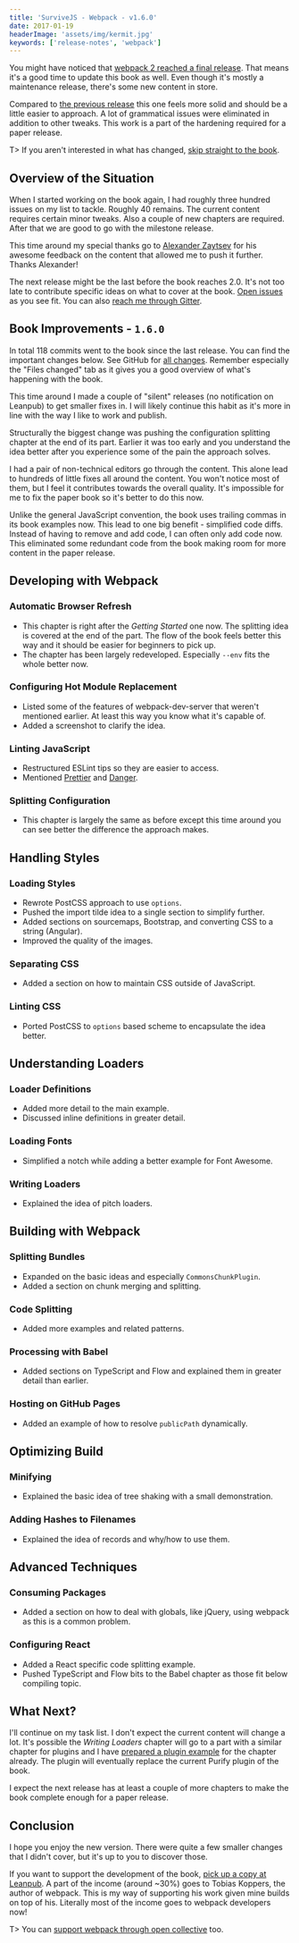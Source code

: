 ```yaml
---
title: 'SurviveJS - Webpack - v1.6.0'
date: 2017-01-19
headerImage: 'assets/img/kermit.jpg'
keywords: ['release-notes', 'webpack']
---
```


You might have noticed that [webpack 2 reached a final release](https://medium.com/webpack/webpack-2-2-the-final-release-76c3d43bf144). That means it's a good time to update this book as well. Even though it's mostly a maintenance release, there's some new content in store.

Compared to [the previous release](../survivejs-webpack-150) this one feels more solid and should be a little easier to approach. A lot of grammatical issues were eliminated in addition to other tweaks. This work is a part of the hardening required for a paper release.

T> If you aren't interested in what has changed, [skip straight to the book](/webpack/preface).

## Overview of the Situation

When I started working on the book again, I had roughly three hundred issues on my list to tackle. Roughly 40 remains. The current content requires certain minor tweaks. Also a couple of new chapters are required. After that we are good to go with the milestone release.

This time around my special thanks go to [Alexander Zaytsev](https://github.com/jeggett) for his awesome feedback on the content that allowed me to push it further. Thanks Alexander!

The next release might be the last before the book reaches 2.0. It's not too late to contribute specific ideas on what to cover at the book. [Open issues](https://github.com/survivejs/webpack/issues) as you see fit. You can also [reach me through Gitter](https://gitter.im/survivejs/webpack).

## Book Improvements - `1.6.0`

In total 118 commits went to the book since the last release. You can find the important changes below. See GitHub for [all changes](https://github.com/survivejs/webpack/compare/v1.5.0...v1.6.0). Remember especially the "Files changed" tab as it gives you a good overview of what's happening with the book.

This time around I made a couple of "silent" releases (no notification on Leanpub) to get smaller fixes in. I will likely continue this habit as it's more in line with the way I like to work and publish.

Structurally the biggest change was pushing the configuration splitting chapter at the end of its part. Earlier it was too early and you understand the idea better after you experience some of the pain the approach solves.

I had a pair of non-technical editors go through the content. This alone lead to hundreds of little fixes all around the content. You won't notice most of them, but I feel it contributes towards the overall quality. It's impossible for me to fix the paper book so it's better to do this now.

Unlike the general JavaScript convention, the book uses trailing commas in its book examples now. This lead to one big benefit - simplified code diffs. Instead of having to remove and add code, I can often only add code now. This eliminated some redundant code from the book making room for more content in the paper release.

## Developing with Webpack

### Automatic Browser Refresh

* This chapter is right after the *Getting Started* one now. The splitting idea is covered at the end of the part. The flow of the book feels better this way and it should be easier for beginners to pick up.
* The chapter has been largely redeveloped. Especially `--env` fits the whole better now.

### Configuring Hot Module Replacement

* Listed some of the features of webpack-dev-server that weren't mentioned earlier. At least this way you know what it's capable of.
* Added a screenshot to clarify the idea.

### Linting JavaScript

* Restructured ESLint tips so they are easier to access.
* Mentioned [Prettier](https://www.npmjs.com/package/prettier) and [Danger](https://github.com/danger/danger-js).

### Splitting Configuration

* This chapter is largely the same as before except this time around you can see better the difference the approach makes.

## Handling Styles

### Loading Styles

* Rewrote PostCSS approach to use `options`.
* Pushed the import tilde idea to a single section to simplify further.
* Added sections on sourcemaps, Bootstrap, and converting CSS to a string (Angular).
* Improved the quality of the images.

### Separating CSS

* Added a section on how to maintain CSS outside of JavaScript.

### Linting CSS

* Ported PostCSS to `options` based scheme to encapsulate the idea better.

## Understanding Loaders

### Loader Definitions

* Added more detail to the main example.
* Discussed inline definitions in greater detail.

### Loading Fonts

* Simplified a notch while adding a better example for Font Awesome.

### Writing Loaders

* Explained the idea of pitch loaders.

## Building with Webpack

### Splitting Bundles

* Expanded on the basic ideas and especially `CommonsChunkPlugin`.
* Added a section on chunk merging and splitting.

### Code Splitting

* Added more examples and related patterns.

### Processing with Babel

* Added sections on TypeScript and Flow and explained them in greater detail than earlier.

### Hosting on GitHub Pages

* Added an example of how to resolve `publicPath` dynamically.

## Optimizing Build

### Minifying

* Explained the basic idea of tree shaking with a small demonstration.

### Adding Hashes to Filenames

* Explained the idea of records and why/how to use them.

## Advanced Techniques

### Consuming Packages

* Added a section on how to deal with globals, like jQuery, using webpack as this is a common problem.

### Configuring React

* Added a React specific code splitting example.
* Pushed TypeScript and Flow bits to the Babel chapter as those fit below compiling topic.

## What Next?

I'll continue on my task list. I don't expect the current content will change a lot. It's possible the *Writing Loaders* chapter will go to a part with a similar chapter for plugins and I have [prepared a plugin example](https://github.com/webpack-contrib/purifycss-webpack-plugin) for the chapter already. The plugin will eventually replace the current Purify plugin of the book.

I expect the next release has at least a couple of more chapters to make the book complete enough for a paper release.

## Conclusion

I hope you enjoy the new version. There were quite a few smaller changes that I didn't cover, but it's up to you to discover those.

If you want to support the development of the book, [pick up a copy at Leanpub](https://leanpub.com/survivejs-webpack). A part of the income (around ~30%) goes to Tobias Koppers, the author of webpack. This is my way of supporting his work given mine builds on top of his. Literally most of the income goes to webpack developers now!

T> You can [support webpack through open collective](https://opencollective.com/webpack) too.
